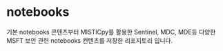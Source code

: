 # notebooks

기본 notebooks 콘텐츠부터 MISTICpy를 활용한 Sentinel, MDC, MDE등 다양한 MSFT 보안 관련 notebooks 컨텐츠를 저장한 리포지토리 입니다.
